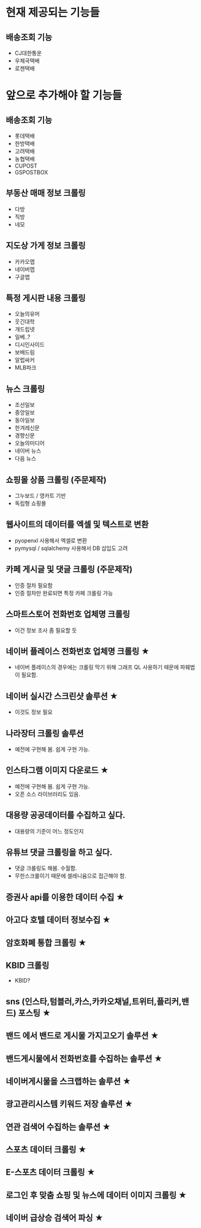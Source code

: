 # 현재 제공되는 기능들
## 배송조회 기능
- CJ대한통운
- 우체국택배
- 로젠택배

# 앞으로 추가해야 할 기능들
## 배송조회 기능
- 롯데택배
- 한방택배
- 고려택배
- 농협택배
- CUPOST
- GSPOSTBOX

## 부동산 매매 정보 크롤링

- 다방
- 직방
- 네모

## 지도상 가게 정보 크롤링

- 카카오맵
- 네이버맵
- 구글맵

## 특정 게시판 내용 크롤링

- 오늘의유머
- 웃긴대학
- 개드립넷
- 일베..?
- 디시인사이드
- 보배드림
- 알럽싸커
- MLB파크

## 뉴스 크롤링

- 조선일보
- 중앙일보
- 동아일보
- 한겨레신문
- 경향신문
- 오늘의미디어
- 네이버 뉴스
- 다음 뉴스

## 쇼핑몰 상품 크롤링 (주문제작)

- 그누보드 / 영카트 기반
- 독립형 쇼핑몰

## 웹사이트의 데이터를 엑셀 및 텍스트로 변환

- pyopenxl 사용해서 엑셀로 변환
- pymysql / sqlalchemy 사용해서 DB 삽입도 고려

## 카페 게시글 및 댓글 크롤링 (주문제작)

- 인증 절차 필요함
- 인증 절차만 완료되면 특정 카페 크롤링 가능

## 스마트스토어 전화번호 업체명 크롤링

- 이건 정보 조사 좀 필요할 듯

## 네이버 플레이스 전화번호 업체명 크롤링 ★

- 네이버 플레이스의 경우에는 크롤링 막기 위해 그래프 QL 사용하기 때문에 파훼법이 필요함.

## 네이버 실시간 스크린샷 솔루션 ★

- 이것도 정보 필요

## 나라장터 크롤링 솔루션

- 예전에 구현해 봄. 쉽게 구현 가능.

## 인스타그램 이미지 다운로드 ★

- 예전에 구현해 봄. 쉽게 구현 가능.
- 오픈 소스 라이브러리도 있음.

## 대용량 공공데이터를 수집하고 싶다.

- 대용량의 기준이 어느 정도인지

## 유튜브 댓글 크롤링을 하고 싶다.

- 댓글 크롤링도 해봄. 수월함.
- 무한스크롤이기 때문에 셀레니윰으로 접근해야 함.

## 증권사 api를 이용한 데이터 수집 ★

## 아고다 호텔 데이터 정보수집 ★

## 암호화폐 통합 크롤링 ★

## KBID 크롤링

- KBID?

## sns (인스타,텀블러,카스,카카오채널,트위터,플리커,밴드) 포스팅 ★

## 밴드 에서 밴드로 게시물 가지고오기 솔루션 ★

## 밴드게시물에서 전화번호를 수집하는 솔루션 ★

## 네이버게시물을 스크랩하는 솔루션 ★

## 광고관리시스템 키워드 저장 솔루션 ★

## 연관 검색어 수집하는 솔루션 ★

## 스포츠 데이터 크롤링 ★

## E-스포츠 데이터 크롤링 ★

## 로그인 후 맞춤 쇼핑 및 뉴스에 데이터 이미지 크롤링 ★

## 네이버 급상승 검색어 파싱 ★
